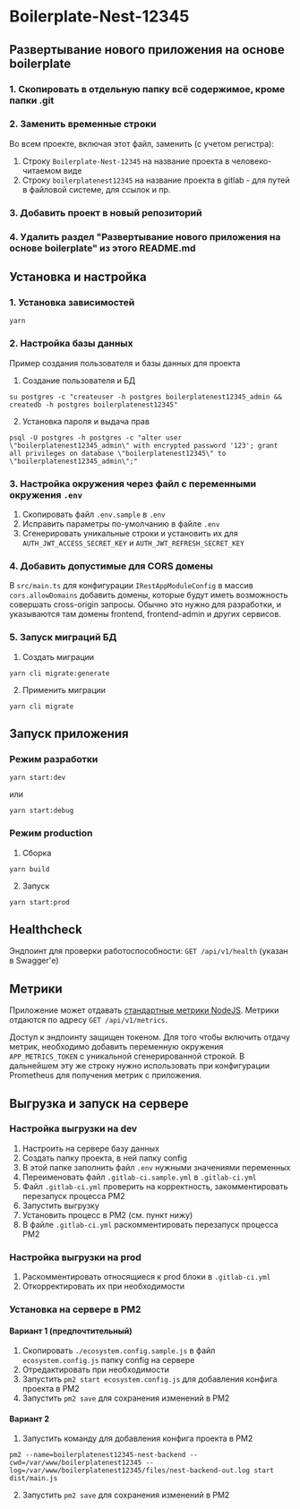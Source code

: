 
# Boilerplate-Nest-12345

## Развертывание нового приложения на основе boilerplate

### 1. Скопировать в отдельную папку всё содержимое, кроме папки .git
### 2. Заменить временные строки

Во всем проекте, включая этот файл, заменить (с учетом регистра):

1. Строку `Boilerplate-Nest-12345` на название проекта в человеко-читаемом виде
2. Строку `boilerplatenest12345` на название проекта в gitlab - для путей в файловой системе, для ссылок и пр.

### 3. Добавить проект в новый репозиторий

### 4. Удалить раздел "Развертывание нового приложения на основе boilerplate" из этого README.md

## Установка и настройка

### 1. Установка зависимостей

```shell
yarn
```

### 2. Настройка базы данных

Пример создания пользователя и базы данных для проекта

1. Создание пользователя и БД
```shell
su postgres -c "createuser -h postgres boilerplatenest12345_admin && createdb -h postgres boilerplatenest12345"
```

2. Установка пароля и выдача прав
```shell
psql -U postgres -h postgres -c "alter user \"boilerplatenest12345_admin\" with encrypted password '123'; grant all privileges on database \"boilerplatenest12345\" to \"boilerplatenest12345_admin\";"
```

### 3. Настройка окружения через файл с переменными окружения `.env`

1. Скопировать файл `.env.sample` в `.env`
2. Исправить параметры по-умолчанию в файле `.env`
3. Сгенерировать уникальные строки и установить их для `AUTH_JWT_ACCESS_SECRET_KEY` и `AUTH_JWT_REFRESH_SECRET_KEY`

### 4. Добавить допустимые для CORS домены

В `src/main.ts` для конфигурации `IRestAppModuleConfig` в массив `cors.allowDomains` добавить домены, которые будут
иметь возможность совершать cross-origin запросы. Обычно это нужно для разработки, и указываются там домены
frontend, frontend-admin и других сервисов.

### 5. Запуск миграций БД

1. Создать миграции
```shell
yarn cli migrate:generate
```

2. Применить миграции
```shell
yarn cli migrate
```

## Запуск приложения

### Режим разработки

```shell
yarn start:dev
```
или
```shell
yarn start:debug
```

### Режим production

1. Сборка

```shell
yarn build
```
2. Запуск

```shell
yarn start:prod
```

## Healthcheck

Эндпоинт для проверки работоспособности: `GET /api/v1/health` (указан в Swagger'е)

## Метрики

Приложение может отдавать [стандартные метрики NodeJS](https://github.com/siimon/prom-client?tab=readme-ov-file#default-metrics).
Метрики отдаются по адресу `GET /api/v1/metrics`.

Доступ к эндпоинту защищен токеном. Для того чтобы включить отдачу метрик, необходимо добавить переменную окружения
`APP_METRICS_TOKEN` с уникальной сгенерированной строкой. В дальнейшем эту же строку нужно использовать при
конфигурации Prometheus для получения метрик с приложения.

## Выгрузка и запуск на сервере

### Настройка выгрузки на dev 

1. Настроить на сервере базу данных
2. Создать папку проекта, в ней папку config
3. В этой папке заполнить файл `.env` нужными значениями переменных
4. Переименовать файл `.gitlab-ci.sample.yml` в `.gitlab-ci.yml`
5. Файл `.gitlab-ci.yml` проверить на корректность, закомментировать перезапуск процесса PM2
6. Запустить выгрузку
7. Установить процесс в PM2 (см. пункт нижу)
8. В файле `.gitlab-ci.yml` раскомментировать перезапуск процесса PM2

### Настройка выгрузки на prod

1. Раскомментировать относящиеся к prod блоки в `.gitlab-ci.yml`
2. Откорректировать их при необходимости

### Установка на сервере в PM2

#### Вариант 1 (предпочтительный)

1. Скопировать `./ecosystem.config.sample.js` в файл `ecosystem.config.js` папку config на сервере
2. Отредактировать при необходимости
3. Запустить `pm2 start ecosystem.config.js` для добавления конфига проекта в PM2
4. Запустить `pm2 save` для сохранения изменений в PM2

#### Вариант 2

1. Запустить команду для добавления конфига проекта в PM2
```shell
pm2 --name=boilerplatenest12345-nest-backend --cwd=/var/www/boilerplatenest12345 --log=/var/www/boilerplatenest12345/files/nest-backend-out.log start dist/main.js
```

2. Запустить `pm2 save` для сохранения изменений в PM2
